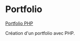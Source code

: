 # Portfolio  

[Portfolio PHP](https://www.portfolio-php.42web.io/)  

Création d'un portfolio avec PHP.
